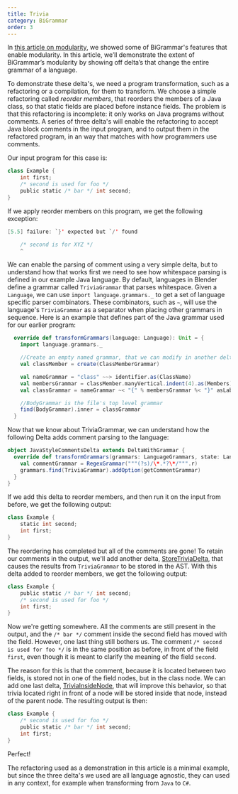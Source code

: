 ```yaml
---
title: Trivia
category: BiGrammar
order: 3
---
```


In [this article on modularity](http://keyboarddrummer.github.io/Blender/bigrammar/modularity/), we showed some of BiGrammar's features that enable modularity. In this article, we’ll demonstrate the extent of BiGrammar’s modularity by showing off delta’s that change the entire grammar of a language.

To demonstrate these delta's, we need a program transformation, such as a refactoring or a compilation, for them to transform. We choose a simple refactoring called _reorder members_, that reorders the members of a Java class, so that static fields are placed before instance fields. The problem is that this refactoring is incomplete: it only works on Java programs without comments. A series of three delta's will enable the refactoring to accept Java block comments in the input program, and to output them in the refactored program, in an way that matches with how programmers use comments.

Our input program for this case is:

```scala
class Example {
    int first;
    /* second is used for foo */
    public static /* bar */ int second;
}
```

If we apply reorder members on this program, we get the following exception:

```java
[5.5] failure: `}' expected but `/' found

    /* second is for XYZ */
    ^
```

We can enable the parsing of comment using a very simple delta, but to understand how that works first we need to see how whitespace parsing is defined in our example Java language. By default, languages in Blender define a grammar called `TriviaGrammar` that parses whitespace. Given a `Language`, we can use `import language.grammars._` to get a set of language specific parser combinators. These combinators, such as `~`, will use the language's `TriviaGrammar` as a separator when placing other grammars in sequence. Here is an example that defines part of the Java grammar used for our earlier program:

```scala
  override def transformGrammars(language: Language): Unit = {
    import language.grammars._

    //Create an empty named grammar, that we can modify in another delta.
    val classMember = create(ClassMemberGrammar) 

    val nameGrammar = "class" ~~> identifier.as(ClassName)
    val membersGrammar = classMember.manyVertical.indent(4).as(Members)
    val classGrammar = nameGrammar ~< "{" % membersGrammar %< "}" asLabelledNode Shape

    //BodyGrammar is the file's top level grammar
    find(BodyGrammar).inner = classGrammar 
  }
```

Now that we know about TriviaGrammar, we can understand how the following Delta adds comment parsing to the language:

```scala
object JavaStyleCommentsDelta extends DeltaWithGrammar {
  override def transformGrammars(grammars: LanguageGrammars, state: Language) = {
    val commentGrammar = RegexGrammar("""(?s)/\*.*?\*/""".r)
    grammars.find(TriviaGrammar).addOption(getCommentGrammar)
  }
}
```

If we add this delta to reorder members, and then run it on the input from before, we get the following output:

```scala
class Example {
    static int second;
    int first;
}
```

The reordering has completed but all of the comments are gone! To retain our comments in the output, we'll add another delta, [StoreTriviaDelta](https://github.com/keyboardDrummer/Blender/blob/master/src/main/scala/deltas/javac/trivia/StoreTriviaDelta.scala), that causes the results from `TriviaGrammar` to be stored in the AST. With this delta added to reorder members, we get the following output:

```scala
class Example {
    public static /* bar */ int second;
    /* second is used for foo */
    int first;
}
```

Now we're getting somewhere. All the comments are still present in the output, and the `/* bar */` comment inside the second field has moved with the field. However, one last thing still bothers us. The comment `/* second is used for foo */` is in the same position as before, in front of the field `first`, even though it is meant to clarify the meaning of the field `second`.

The reason for this is that the comment, because it is located between two fields, is stored not in one of the field nodes, but in the class node. We can add one last delta, [TriviaInsideNode](https://github.com/keyboardDrummer/Blender/blob/master/src/main/scala/deltas/javac/trivia/TriviaInsideNode.scala), that will improve this behavior, so that trivia located right in front of a node will be stored inside that node, instead of the parent node. The resulting output is then:

```scala
class Example {
    /* second is used for foo */
    public static /* bar */ int second;
    int first;
}
```

Perfect!

The refactoring used as a demonstration in this article is a minimal example, but since the three delta's we used are all language agnostic, they can used in any context, for example when transforming from `Java` to `C#`.